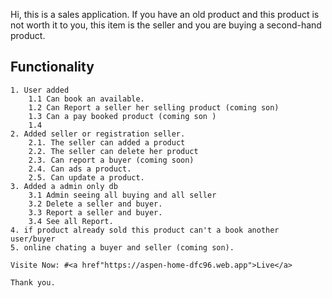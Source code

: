 Hi, this is a sales application. If you have an old product and this product is not worth it to you, this item is the seller and you are buying a second-hand product.


## Functionality
    1. User added
        1.1 Can book an available.
        1.2 Can Report a seller her selling product (coming son)
        1.3 Can a pay booked product (coming son )
        1.4 
    2. Added seller or registration seller.
        2.1. The seller can added a product
        2.2. The seller can delete her product
        2.3. Can report a buyer (coming soon)
        2.4. Can ads a product.
        2.5. Can update a product.
    3. Added a admin only db
        3.1 Admin seeing all buying and all seller
        3.2 Delete a seller and buyer.
        3.3 Report a seller and buyer.
        3.4 See all Report.
    4. if product already sold this product can't a book another user/buyer 
    5. online chating a buyer and seller (coming son).

    Visite Now: #<a href"https://aspen-home-dfc96.web.app">Live</a> 

    Thank you.
